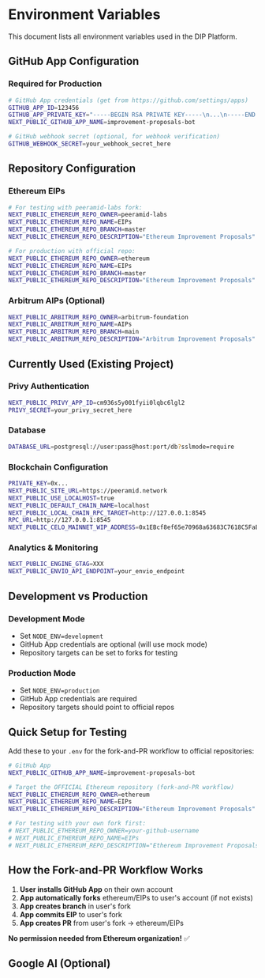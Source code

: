 # Environment Variables

This document lists all environment variables used in the DIP Platform.

## **GitHub App Configuration**

### Required for Production
```bash
# GitHub App credentials (get from https://github.com/settings/apps)
GITHUB_APP_ID=123456
GITHUB_APP_PRIVATE_KEY="-----BEGIN RSA PRIVATE KEY-----\n...\n-----END RSA PRIVATE KEY-----"
NEXT_PUBLIC_GITHUB_APP_NAME=improvement-proposals-bot

# GitHub webhook secret (optional, for webhook verification)
GITHUB_WEBHOOK_SECRET=your_webhook_secret_here
```

## **Repository Configuration**

### Ethereum EIPs
```bash
# For testing with peeramid-labs fork:
NEXT_PUBLIC_ETHEREUM_REPO_OWNER=peeramid-labs
NEXT_PUBLIC_ETHEREUM_REPO_NAME=EIPs
NEXT_PUBLIC_ETHEREUM_REPO_BRANCH=master
NEXT_PUBLIC_ETHEREUM_REPO_DESCRIPTION="Ethereum Improvement Proposals"

# For production with official repo:
NEXT_PUBLIC_ETHEREUM_REPO_OWNER=ethereum
NEXT_PUBLIC_ETHEREUM_REPO_NAME=EIPs
NEXT_PUBLIC_ETHEREUM_REPO_BRANCH=master
NEXT_PUBLIC_ETHEREUM_REPO_DESCRIPTION="Ethereum Improvement Proposals"
```

### Arbitrum AIPs (Optional)
```bash
NEXT_PUBLIC_ARBITRUM_REPO_OWNER=arbitrum-foundation
NEXT_PUBLIC_ARBITRUM_REPO_NAME=AIPs
NEXT_PUBLIC_ARBITRUM_REPO_BRANCH=main
NEXT_PUBLIC_ARBITRUM_REPO_DESCRIPTION="Arbitrum Improvement Proposals"
```

## **Currently Used (Existing Project)**

### Privy Authentication
```bash
NEXT_PUBLIC_PRIVY_APP_ID=cm936s5y001fyii0lqbc6lgl2
PRIVY_SECRET=your_privy_secret_here
```

### Database
```bash
DATABASE_URL=postgresql://user:pass@host:port/db?sslmode=require
```

### Blockchain Configuration
```bash
PRIVATE_KEY=0x...
NEXT_PUBLIC_SITE_URL=https://peeramid.network
NEXT_PUBLIC_USE_LOCALHOST=true
NEXT_PUBLIC_DEFAULT_CHAIN_NAME=localhost
NEXT_PUBLIC_LOCAL_CHAIN_RPC_TARGET=http://127.0.0.1:8545
RPC_URL=http://127.0.0.1:8545
NEXT_PUBLIC_CELO_MAINNET_WIP_ADDRESS=0x1EBcf8ef65e70968a63683C7618C5FaE5F32D73F
```

### Analytics & Monitoring
```bash
NEXT_PUBLIC_ENGINE_GTAG=XXX
NEXT_PUBLIC_ENVIO_API_ENDPOINT=your_envio_endpoint
```

## **Development vs Production**

### Development Mode
- Set `NODE_ENV=development`
- GitHub App credentials are optional (will use mock mode)
- Repository targets can be set to forks for testing

### Production Mode
- Set `NODE_ENV=production`
- GitHub App credentials are required
- Repository targets should point to official repos

## **Quick Setup for Testing**

Add these to your `.env` for the fork-and-PR workflow to official repositories:

```bash
# GitHub App
NEXT_PUBLIC_GITHUB_APP_NAME=improvement-proposals-bot

# Target the OFFICIAL Ethereum repository (fork-and-PR workflow)
NEXT_PUBLIC_ETHEREUM_REPO_OWNER=ethereum
NEXT_PUBLIC_ETHEREUM_REPO_NAME=EIPs
NEXT_PUBLIC_ETHEREUM_REPO_DESCRIPTION="Ethereum Improvement Proposals"

# For testing with your own fork first:
# NEXT_PUBLIC_ETHEREUM_REPO_OWNER=your-github-username
# NEXT_PUBLIC_ETHEREUM_REPO_NAME=EIPs
# NEXT_PUBLIC_ETHEREUM_REPO_DESCRIPTION="Ethereum Improvement Proposals (Testing via your fork)"
```

## **How the Fork-and-PR Workflow Works**

1. **User installs GitHub App** on their own account
2. **App automatically forks** ethereum/EIPs to user's account (if not exists)
3. **App creates branch** in user's fork
4. **App commits EIP** to user's fork
5. **App creates PR** from user's fork → ethereum/EIPs

**No permission needed from Ethereum organization!** ✅

## Google AI (Optional)